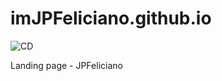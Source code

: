 # imJPFeliciano.github.io

![CD](https://github.com/imJPFeliciano/imJPFeliciano.github.io/workflows/CD/badge.svg)

Landing page - JPFeliciano
